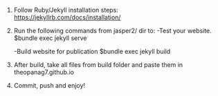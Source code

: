
1. Follow Ruby/Jekyll installation steps:
	https://jekyllrb.com/docs/installation/

2. Run the following commands from jasper2/ dir to:
	 -Test your website.
		$bundle exec jekyll serve
	 
	 -Build website for publication
		$bundle exec jekyll build

3. After build, take all files from build folder and paste them in theopanag7.github.io

4. Commit, push and enjoy!
 